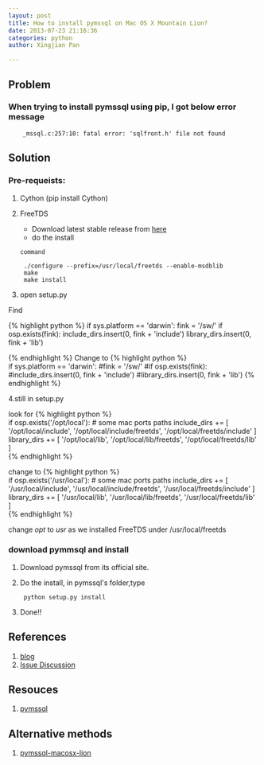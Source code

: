 ```yaml
---
layout: post
title: How to install pymssql on Mac OS X Mountain Lion?
date: 2013-07-23 21:16:36
categories: python
author: Xingjian Pan

---
```

## Problem
### When trying to install pymssql using pip, I got below error message

		_mssql.c:257:10: fatal error: 'sqlfront.h' file not found 


## Solution

### Pre-requeists:
1. Cython (pip install Cython)
2. FreeTDS
	* Download latest stable release from [here](http://www.freetds.org)
	* do the install
	
	`command`

		./configure --prefix=/usr/local/freetds --enable-msdblib
		make
		make install
3. open setup.py

	
Find 

{% highlight python %}
	if sys.platform == 'darwin':
    	fink = '/sw/'
    	if osp.exists(fink):
        	include_dirs.insert(0, fink + 'include')
        	library_dirs.insert(0, fink + 'lib')

{% endhighlight %}
Change to 
{% highlight python %}	
if sys.platform == 'darwin':
	#fink = '/sw/'
	#if osp.exists(fink):
		#include_dirs.insert(0, fink + 'include')
		#library_dirs.insert(0, fink + 'lib')
{% endhighlight %}

4.still in setup.py
 
look for
{% highlight python %}		
if osp.exists('/opt/local'):
    # some mac ports paths
    include_dirs += [
        '/opt/local/include',
        '/opt/local/include/freetds',
        '/opt/local/freetds/include'
    ]   
    library_dirs += [
        '/opt/local/lib',
        '/opt/local/lib/freetds',
        '/opt/local/freetds/lib'
    ]   
{% endhighlight %}		  

change to
{% highlight python %}	
if osp.exists('/usr/local'):
    # some mac ports paths
    include_dirs += [
        '/usr/local/include',
        '/usr/local/include/freetds',
        '/usr/local/freetds/include'
    ]   
    library_dirs += [
        '/usr/local/lib',
        '/usr/local/lib/freetds',
        '/usr/local/freetds/lib'
    ] 	 
{% endhighlight  %}	   
	
change _opt_ to _usr_ as we installed FreeTDS under /usr/local/freetds


### download pymmsql and install
1. Download pymssql from its official site.
2. Do the install, in pymssql's folder,type

		python setup.py install
3. Done!!


## References
1. [blog](http://blog.sina.com.cn/s/blog_62b2318d0101gucr.html)
2. [Issue Discussion](https://groups.google.com/forum/#!topic/pymssql/Z0HuJpJGAfo)



## Resouces
1. [pymssql](http://code.google.com/p/pymssql/downloads/list)	

## Alternative methods
1. [pymssql-macosx-lion](https://github.com/blackbass1988/pymssql-macos-lion)
